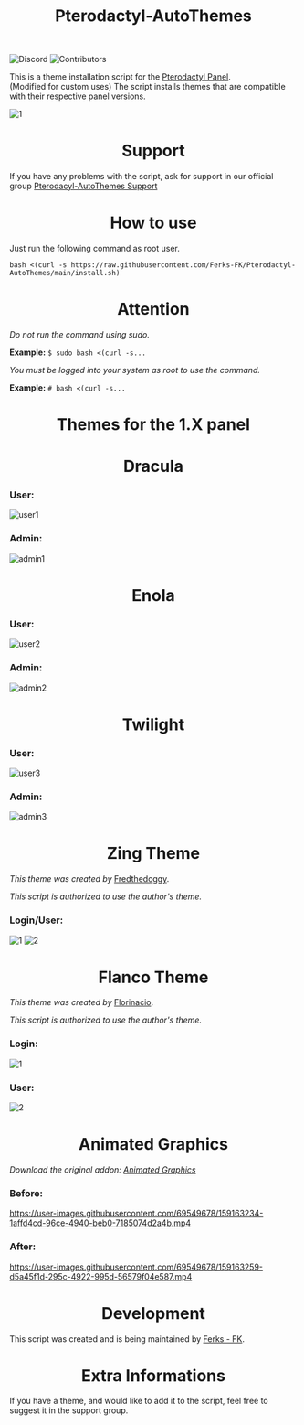 <h1 align="center"> 
    Pterodactyl-AutoThemes
</h1>
</br>

![Discord](https://img.shields.io/discord/876934115302178876?label=DISCORD&style=for-the-badge)
![Contributors](https://img.shields.io/github/contributors/Ferks-FK/Pterodactyl-AutoThemes?style=for-the-badge)

This is a theme installation script for the [Pterodactyl Panel](https://github.com/pterodactyl/panel).<br> (Modified for custom uses)
The script installs themes that are compatible with their respective panel versions.

![1](https://user-images.githubusercontent.com/69549678/159162975-625ce6f1-c42e-42c3-83f7-e8f0ab75a984.png)


<h1 align="center">Support</h1>

If you have any problems with the script, ask for support in our official group [Pterodacyl-AutoThemes Support](https://discord.gg/buDBbSGJmQ)

<h1 align="center">How to use</h1>

Just run the following command as root user.

```
bash <(curl -s https://raw.githubusercontent.com/Ferks-FK/Pterodactyl-AutoThemes/main/install.sh)
```
<h1 align="center">Attention</h1>

*Do not run the command using sudo.*

**Example:** ```$ sudo bash <(curl -s...```

*You must be logged into your system as root to use the command.*

**Example:** ```# bash <(curl -s...```

<h1 align="center">Themes for the 1.X panel</h1>

<h1 align="center">Dracula</h1>

### User:
![user1](https://user-images.githubusercontent.com/69549678/130690593-b265eddc-927b-4ca1-a738-cf5a6752e6a0.png)

### Admin:
![admin1](https://user-images.githubusercontent.com/69549678/130690715-7a49ade3-7eb8-482e-aeaf-c4e1085000a0.png)

<h1 align="center">Enola</h1>

### User:
![user2](https://user-images.githubusercontent.com/69549678/130690821-b3527f10-c0fc-4579-afe7-393936a74493.png)

### Admin:
![admin2](https://user-images.githubusercontent.com/69549678/130690874-3c8c1d06-2857-40fe-a643-327e37db83dc.png)

<h1 align="center">Twilight</h1>

### User:
![user3](https://user-images.githubusercontent.com/69549678/130690999-2a8dbf1f-9a1b-4655-9c04-178b69594ae2.png)

### Admin:
![admin3](https://user-images.githubusercontent.com/69549678/130691022-f58fb982-4122-460a-a73b-155a80a57c3d.png)

<h1 align="center">Zing Theme</h1>

*This theme was created by* [Fredthedoggy](https://github.com/Fredthedoggy).

*This script is authorized to use the author's theme.*
### Login/User:
![1](https://user-images.githubusercontent.com/69549678/132610850-e3d41f09-dbaf-4791-a4a9-8e494239b9b4.JPG)
![2](https://user-images.githubusercontent.com/69549678/132610853-507acc49-3bec-4ff7-888a-ca286e4387f1.JPG)

<h1 align="center">Flanco Theme</h1>

*This theme was created by* [Florinacio](https://github.com/Florinacio/Flanco-Theme).

*This script is authorized to use the author's theme.*
### Login:
![1](https://user-images.githubusercontent.com/69549678/137674942-6539a107-d512-425a-b180-479e2cec8788.png)

### User:
![2](https://user-images.githubusercontent.com/69549678/137675018-ca602ba4-de61-4b48-bb2f-8432c3ffc7ad.png)

<h1 align="center">Animated Graphics</h1>

*Download the original addon: [Animated Graphics](https://pterodactylmarket.com/resource/424)*

### Before:
https://user-images.githubusercontent.com/69549678/159163234-1affd4cd-96ce-4940-beb0-7185074d2a4b.mp4

### After:
https://user-images.githubusercontent.com/69549678/159163259-d5a45f1d-295c-4922-995d-56579f04e587.mp4


<h1 align="center">Development</h1>

This script was created and is being maintained by [Ferks - FK](https://github.com/Ferks-FK).

<h1 align="center">Extra Informations</h1>

If you have a theme, and would like to add it to the script, feel free to suggest it in the support group.

